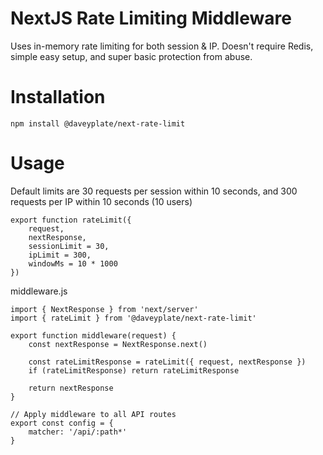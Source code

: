 # NextJS Rate Limiting Middleware

Uses in-memory rate limiting for both session & IP. Doesn't require Redis, simple easy setup, and super basic protection from abuse.

# Installation

```
npm install @daveyplate/next-rate-limit
```

# Usage

Default limits are 30 requests per session within 10 seconds, and 300 requests per IP within 10 seconds (10 users)

```
export function rateLimit({ 
    request, 
    nextResponse, 
    sessionLimit = 30, 
    ipLimit = 300, 
    windowMs = 10 * 1000 
})
```

middleware.js

```
import { NextResponse } from 'next/server'
import { rateLimit } from '@daveyplate/next-rate-limit'

export function middleware(request) {
    const nextResponse = NextResponse.next()

    const rateLimitResponse = rateLimit({ request, nextResponse })
    if (rateLimitResponse) return rateLimitResponse

    return nextResponse
}

// Apply middleware to all API routes
export const config = {
    matcher: '/api/:path*'
}
```